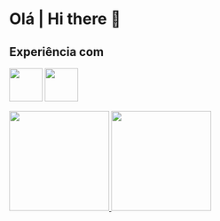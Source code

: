 

# Olá | Hi there 👋

## Experiência com

<img src="https://cdn.jsdelivr.net/gh/devicons/devicon/icons/java/java-original.svg" width="60" height="60"/> <img src="https://cdn.jsdelivr.net/gh/devicons/devicon/icons/python/python-original.svg" width="60" height="60"/>

<div>
<a href="https://github.com/cecimedeiros">
<img height="180em" src="https://github-readme-stats.vercel.app/api/top-langs/?username=cecimedeiros&layout=compact&langs_count=7&theme=ocean_dark"/>
<img height="180em" src="https://github-readme-stats.vercel.app/api?username=cecimedeiros&show_icons=true&theme=ocean_dark&include_all_commits=true&count_private=true"/>
</div>

